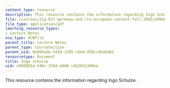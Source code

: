 ```yaml
---
content_type: resource
description: This resource contains the information regarding Ingo Schulze.
file: /courses/21g-017-germany-and-its-european-context-fall-2002/e99d893a540c2f64d408c4b2b51340ea_MIT21G_017F02_lec_7_1.pdf
file_type: application/pdf
learning_resource_types:
- Lecture Notes
ocw_type: OCWFile
parent_title: Lecture Notes
parent_type: CourseSection
parent_uid: 9e895ede-5d10-1395-c6e4-d39ccdbabd63
resourcetype: Document
title: Ingo Schulze
uid: e99d893a-540c-2f64-d408-c4b2b51340ea
---
```

This resource contains the information regarding Ingo Schulze.

